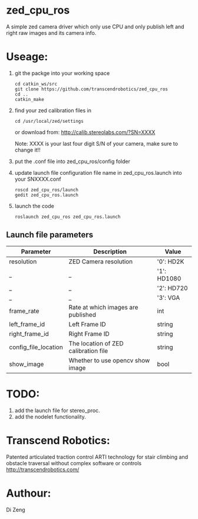 zed_cpu_ros
===========
A simple zed camera driver which only use CPU and only publish left and right raw images and its camera info.

# Useage:
1. git the packge into your working space
    ```
    cd catkin_ws/src
    git clone https://github.com/transcendrobotics/zed_cpu_ros
    cd ..
    catkin_make
    ```
2. find your zed calibration files in
    ```
	cd /usr/local/zed/settings
    ```
	or download from:
	http://calib.stereolabs.com/?SN=XXXX

	Note: XXXX is your last four digit S/N of your camera, make sure to change it!!

3. put the .conf file into zed_cpu_ros/config folder

4. update launch file configuration file name in zed_cpu_ros.launch into your SNXXXX.conf
    ```
    roscd zed_cpu_ros/launch
    gedit zed_cpu_ros.launch
    ```
5. launch the code
    ```
    roslaunch zed_cpu_ros zed_cpu_ros.launch
    ```
## Launch file parameters

 Parameter                    |           Description                                       |              Value          
------------------------------|-------------------------------------------------------------|-------------------------           
 resolution                   | ZED Camera resolution                                       | '0': HD2K                   
 _                            | _                                                           | '1': HD1080                 
 _                            | _                                                           | '2': HD720                  
 _                            | _                                                           | '3': VGA                                    
 frame_rate                   | Rate at which images are published                          | int                                             
 left_frame_id                | Left Frame ID                                               | string        
 right_frame_id               | Right Frame ID                                              | string        
 config_file_location         | The location of ZED calibration file                        | string        
 show_image                   | Whether to use opencv show image                            | bool        

# TODO:

1. add the launch file for stereo_proc.
2. add the nodelet functionality.

# Transcend Robotics:
Patented articulated traction control ARTI technology for stair climbing and obstacle traversal without complex software or controls
http://transcendrobotics.com/

# Authour:
Di Zeng	